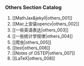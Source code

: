 ### Others Section Catalog

1. [[MathJax&jekyll|others_001]]
2. [[Mac上安装opencv|others_002]]
3. [[一些英语表达|others_003]]
4. [[一些统计学规律|others_004]]
5. [[爬虫|others_005]]
6. [[test|others_006]]
7. [[Notes of OSTEP|others_007]]
8. [[LaTeX|others_008]]